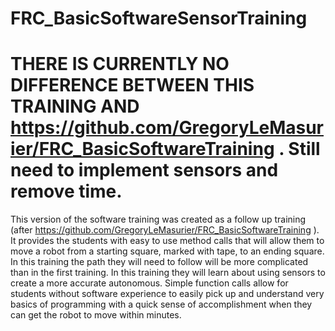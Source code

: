 # FRC_BasicSoftwareSensorTraining

# THERE IS CURRENTLY NO DIFFERENCE BETWEEN THIS TRAINING AND https://github.com/GregoryLeMasurier/FRC_BasicSoftwareTraining . Still need to implement sensors and remove time.

This version of the software training was created as a follow up training (after https://github.com/GregoryLeMasurier/FRC_BasicSoftwareTraining ). It provides the students with easy to use method calls that will allow them to move a robot from a starting square, marked with tape, to an ending square. In this training the path they will need to follow will be more complicated than in the first training. In this training they will learn about using sensors to create a more accurate autonomous. Simple function calls allow for students without software experience to easily pick up and understand very basics of programming with a quick sense of accomplishment when they can get the robot to move within minutes. 

